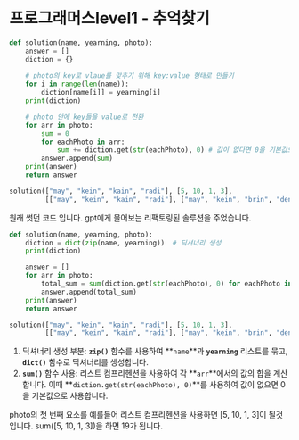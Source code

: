 # 프로그래머스level1 - 추억찾기

```python
def solution(name, yearning, photo):
    answer = []
    diction = {}
    
    # photo의 key로 vlaue를 맞추기 위해 key:value 형태로 만들기
    for i in range(len(name)):
        diction[name[i]] = yearning[i]
    print(diction)

    # photo 안에 key들을 value로 전환
    for arr in photo:
        sum = 0
        for eachPhoto in arr:
            sum += diction.get(str(eachPhoto), 0) # 값이 없다면 0을 기본값으로 사용
        answer.append(sum)
    print(answer)
    return answer

solution(["may", "kein", "kain", "radi"], [5, 10, 1, 3],
         [["may", "kein", "kain", "radi"], ["may", "kein", "brin", "deny"], ["kon", "kain", "may", "coni"]])
```

원래 썻던 코드 입니다. gpt에게 물어보는 리팩토링된 솔루션을 주었습니다.

```python
def solution(name, yearning, photo):
    diction = dict(zip(name, yearning))  # 딕셔너리 생성
    print(diction)

    answer = []
    for arr in photo:
        total_sum = sum(diction.get(str(eachPhoto), 0) for eachPhoto in arr)  # 값이 없으면 0을 기본값으로 사용
        answer.append(total_sum)
    print(answer)
    return answer

solution(["may", "kein", "kain", "radi"], [5, 10, 1, 3],
         [["may", "kein", "kain", "radi"], ["may", "kein", "brin", "deny"], ["kon", "kain", "may", "coni"]])
```

1. 딕셔너리 생성 부분: **`zip()`** 함수를 사용하여 **`name`**과 **`yearning`** 리스트를 묶고, **`dict()`** 함수로 딕셔너리를 생성합니다.
2. **`sum()`** 함수 사용: 리스트 컴프리헨션을 사용하여 각 **`arr`**에서의 값의 합을 계산합니다. 이때 **`diction.get(str(eachPhoto), 0)`**를 사용하여 값이 없으면 0을 기본값으로 사용합니다.

photo의 첫 번째 요소를 예를들어 리스트 컴프리헨션을 사용하면 [5, 10, 1, 3]이 될것입니다. sum([5, 10, 1, 3])을 하면 19가 됩니다.